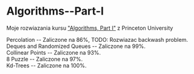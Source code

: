 # Algorithms--Part-I
Moje rozwiazania kursu ["Algorithms, Part I"](https://www.coursera.org/learn/algorithms-part1) z Princeton University

Percolation -- Zaliczone na 86%, TODO: Rozwiazac backwash problem.
<br/> Deques and Randomized Queues -- Zaliczone na 99%.
<br/> Collinear Points -- Zaliczone na 93%.
<br/> 8 Puzzle -- Zaliczone na 97%.
<br/> Kd-Trees -- Zaliczone na 100%.
